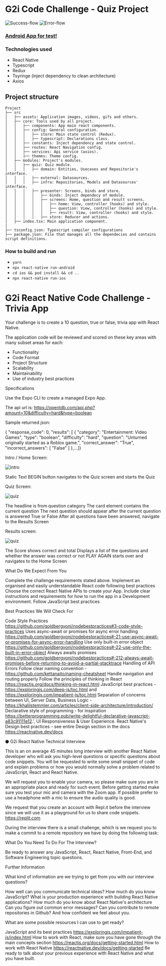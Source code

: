 # G2i Code Challenge - Quiz Project

![Success-flow](apk/Success_flow.gif)
![Error-flow](apk/Error_flow.gif)

### [Android App for test!](apk/app-release.apk)

### Technologies used

- React Native
- Typescript
- Redux
- Tsyringe (inject dependency to clean architecture)
- Axios

## Project structure

```
Project
├── src
|   ├── assets: Application images, videos, gifs and others.
│   ├── core: Tools used by all project.
│   │   ├── components: App main react components.
│   │   ├── config: General configuration.
│   │   │   ├── store: Main state control (Redux).
│   │   │   ├── typescript: Declarations class.
│   │   ├── constants: Inject dependency and state control.
│   │   ├── routes: React Navigation config.
│   │   ├── services: Api service (axios).
│   │   ├── themes: Theme config.
│   ├── modules: Project's modules.
│   │   ├── quiz: Quiz module.
│   │   │   ├── domain: Entities, Usecases and Repositorie's interface.
│   │   │   ├── external: Datasources.
│   │   │   ├── infra: Repositories, Models and Datasources' interface.
│   │   │   ├── presenter: Screens, binds and store.
│   │   │   │   ├── binds: Inject dependecy of module.
│   │   │   │   ├── screens: Home, question and result screens.
│   │   │   │   │   ├── home: View, controller (hooks) and style.
│   │   │   │   │   ├── question: View, controller (hooks) and style.
│   │   │   │   │   ├── result: View, controller (hooks) and style.
│   │   │   │   ├── store: Reducer and actions.
│   ├── index.tsx: Main application component.
|
├── tsconfig.json: Typescript compiler configurations
├── package.json: File that manages all the dependecies and contains script definitions.

```

### How to build and run

- `yarn`
- `npx react-native run-android`
- `cd ios && pod install && cd ..`
- `npx react-native run-ios`

# G2i React Native Code Challenge - Trivia App

Your challenge is to create a 10 question, true or false, trivia app with React Native.

The application code will be reviewed and scored on these key areas with many subset areas for each:

- Functionality
- Code Format
- Project Structure
- Scalability
- Maintainability
- Use of industry best practices

Specifications

Use the Expo CLI to create a managed Expo App.

The api url is: https://opentdb.com/api.php?amount=10&difficulty=hard&type=boolean

Sample returned json:

{
"response_code": 0,
"results": [
{
"category": "Entertainment: Video Games",
"type": "boolean",
"difficulty": "hard",
"question": "Unturned originally started as a Roblox game.",
"correct_answer": "True",
"incorrect_answers": [
"False"
]
},…]}

Intro / Home Screen:

 <img align="center" alt="intro" src="https://raw.githubusercontent.com/g2i/code-challenge-static-assets/master/Intro.png">

Static Text
BEGIN button navigates to the Quiz screen and starts the Quiz

Quiz Screen:

<img align="center" alt="quiz" src="https://raw.githubusercontent.com/g2i/code-challenge-static-assets/master/Quiz.png">

The headline is from question category
The card element contains the current question
The next question should appear after the current question is answered True or False
After all questions have been answered, navigate to the Results Screen

Results screen:

<img align="center" alt="quiz" src="https://raw.githubusercontent.com/g2i/code-challenge-static-assets/master/Score.png">

The Score shows correct and total
Displays a list of the questions and whether the answer was correct or not
PLAY AGAIN starts over and navigates to the Home Screen

What Do We Expect From You

Complete the challenge requirements stated above.
Implement an organised and easily understandable React code following best practices
Choose the correct React Native APIs to create your App.
Include clear instructions and requirements for how to run the app in a Development environment.
Follow JavaScript best practices

Best Practices We Will Check For

Code Style Practices https://github.com/goldbergyoni/nodebestpractices#3-code-style-practices
Uses async-await or promises for async error handling https://github.com/goldbergyoni/nodebestpractices#-21-use-async-await-or-promises-for-async-error-handling
Use only built-in error object https://github.com/goldbergyoni/nodebestpractices#-22-use-only-the-built-in-error-object
Always awaits promises https://github.com/goldbergyoni/nodebestpractices#-212-always-await-promises-before-returning-to-avoid-a-partial-stacktrace
Handling of API Errors
Follow clear naming convention - https://github.com/kettanaito/naming-cheatsheet
Handle navigation and routing properly
Follow the principles of thinking in React https://reactjs.org/docs/thinking-in-react.html
JavaScript best practices - https://exploringjs.com/deep-js/toc.html and https://exploringjs.com/impatient-js/toc.html
Separation of concerns between UI, Server Data, Business Logic - https://khalilstemmler.com/articles/client-side-architecture/introduction/
Declarative style of programming - for inspiration https://betterprogramming.pub/write-delightful-declarative-javascript-a83c91111e12.',
UI Responsiveness & User Experience.
React Native's Design best practices - see entire Design section in the docs https://reactnative.dev/docs

⬢ G2i React Native Technical Interview

This is an on average 45 minutes long interview with another React Native developer who will ask you high-level questions or specific questions about code snippets. You will be requested to write some small snippet of code and explain problems or how you would normally solve a problem related to JavaScript, React and React Native.

We will request you to enable your camera, so please make sure you are in an appropriate place and ready for such event. Before getting started make sure you test your mic and camera with the Zoom app. If possible prefer to use a headphone with a mic to ensure the audio quality is good.

We request that you create an account with Repl.it before the interview since we will use it as a playground for us to share code snippets. https://replit.com

During the interview there is a small challenge, which is we request you to make a commit to a remote repository we have by doing the following task:

What Do You Need To Do For The Interview?

Be ready to answer any JavaScript, React, React Native, Front-End, and Software Engineering topic questions.

Further Information

What kind of information are we trying to get from you with our interview questions?

How well can you communicate technical ideas?
How much do you know JavaScript?
What is your production experience with building React Native applications?
How much do you know about React Native's architecture
Can you figure out common error messages?
Can you contribute to remote repositories in Github?
And how confident we feel about you.

What are some possible resources I can use to get ready?

JavaScript and its best practices https://exploringjs.com/impatient-js/index.html
How to work with React, make sure you have gone through the main concepts section https://reactjs.org/docs/getting-started.html
How to work with React Native https://reactnative.dev/docs/getting-started
Be ready to talk about your previous experience with React Native and what you have built.

